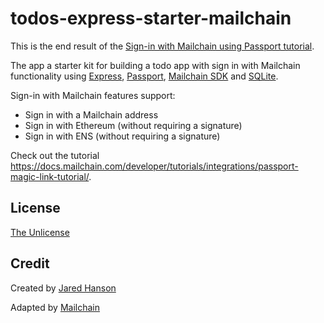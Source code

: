 # todos-express-starter-mailchain

This is the end result of the [Sign-in with Mailchain using Passport tutorial](https://docs.mailchain.com/developer/tutorials/integrations/passport-magic-link-tutorial/).

The app a starter kit for building a todo app with sign in with Mailchain functionality using
[Express](https://expressjs.com/), [Passport](https://www.passportjs.org/), [Mailchain SDK](https://www.npmjs.com/package/@mailchain/sdk) and
[SQLite](https://www.sqlite.org/).

Sign-in with Mailchain features support:
- Sign in with a Mailchain address
- Sign in with Ethereum (without requiring a signature)
- Sign in with ENS (without requiring a signature)

Check out the tutorial https://docs.mailchain.com/developer/tutorials/integrations/passport-magic-link-tutorial/.

## License

[The Unlicense](https://opensource.org/licenses/unlicense)

## Credit

Created by [Jared Hanson](https://www.jaredhanson.me/)

Adapted by [Mailchain](https://mailchain.com)